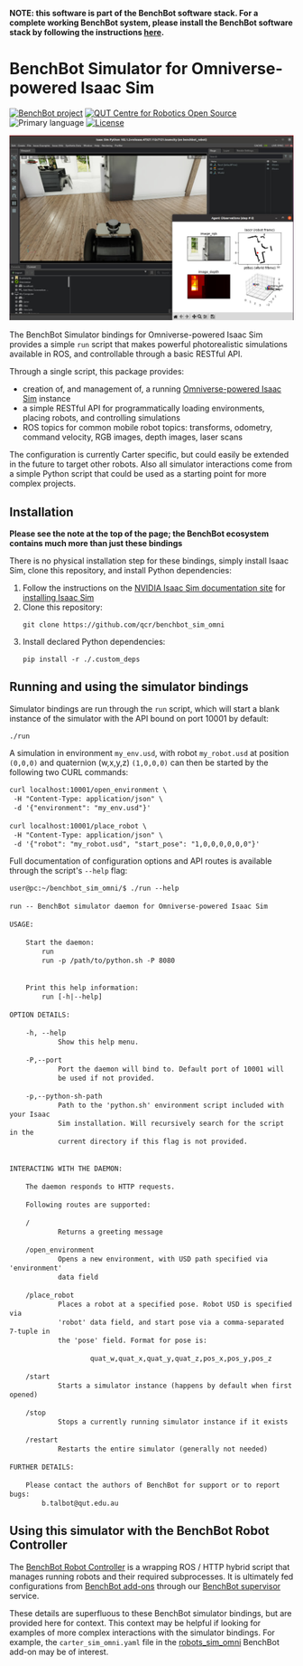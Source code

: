 **NOTE: this software is part of the BenchBot software stack. For a complete working BenchBot system, please install the BenchBot software stack by following the instructions [here](https://github.com/qcr/benchbot).**

# BenchBot Simulator for Omniverse-powered Isaac Sim

[![BenchBot project](https://img.shields.io/badge/collection-BenchBot-%231a2857)](http://benchbot.org)
[![QUT Centre for Robotics Open Source](https://github.com/qcr/qcr.github.io/raw/master/misc/badge.svg)](https://qcr.github.io)
![Primary language](https://img.shields.io/github/languages/top/qcr/benchbot_sim_omni)
[![License](https://img.shields.io/github/license/qcr/benchbot_sim_omni)](./LICENSE.txt)

![BenchBot Simulator interaction with the Omniverse-powered Isaac Sim](./docs/benchbot_sim_omni.jpg)

The BenchBot Simulator bindings for Omniverse-powered Isaac Sim provides a simple `run` script that makes powerful photorealistic simulations available in ROS, and controllable through a basic RESTful API.

Through a single script, this package provides:

- creation of, and management of, a running [Omniverse-powered Isaac Sim](https://developer.nvidia.com/isaac-sim) instance
- a simple RESTful API for programmatically loading environments, placing robots, and controlling simulations
- ROS topics for common mobile robot topics: transforms, odometry, command velocity, RGB images, depth images, laser scans

The configuration is currently Carter specific, but could easily be extended in the future to target other robots. Also all simulator interactions come from a simple Python script that could be used as a starting point for more complex projects.

## Installation

**Please see the note at the top of the page; the BenchBot ecosystem contains much more than just these bindings**

There is no physical installation step for these bindings, simply install Isaac Sim, clone this repository, and install Python dependencies:

1. Follow the instructions on the [NVIDIA Isaac Sim documentation site](https://docs.omniverse.nvidia.com/app_isaacsim/app_isaacsim/overview.html) for [installing Isaac Sim](https://docs.omniverse.nvidia.com/app_isaacsim/app_isaacsim/install_basic.html)
2. Clone this repository:
   ```
   git clone https://github.com/qcr/benchbot_sim_omni
   ```
3. Install declared Python dependencies:
   ```
   pip install -r ./.custom_deps
   ```

## Running and using the simulator bindings

Simulator bindings are run through the `run` script, which will start a blank instance of the simulator with the API bound on port 10001 by default:

```
./run
```

A simulation in environment `my_env.usd`, with robot `my_robot.usd` at position `(0,0,0)` and quaternion (w,x,y,z) `(1,0,0,0)` can then be started by the following two CURL commands:

```
curl localhost:10001/open_environment \
 -H "Content-Type: application/json" \
 -d '{"environment": "my_env.usd"}'

curl localhost:10001/place_robot \
 -H "Content-Type: application/json" \
 -d '{"robot": "my_robot.usd", "start_pose": "1,0,0,0,0,0,0"}'
```

Full documentation of configuration options and API routes is available through the script's `--help` flag:

```
user@pc:~/benchbot_sim_omni/$ ./run --help

run -- BenchBot simulator daemon for Omniverse-powered Isaac Sim

USAGE:

    Start the daemon:
        run
        run -p /path/to/python.sh -P 8080


    Print this help information:
        run [-h|--help]

OPTION DETAILS:

    -h, --help
            Show this help menu.

    -P,--port
            Port the daemon will bind to. Default port of 10001 will
            be used if not provided.

    -p,--python-sh-path
            Path to the 'python.sh' environment script included with your Isaac
            Sim installation. Will recursively search for the script in the
            current directory if this flag is not provided.


INTERACTING WITH THE DAEMON:

    The daemon responds to HTTP requests.

    Following routes are supported:

    /
            Returns a greeting message

    /open_environment
            Opens a new environment, with USD path specified via 'environment'
            data field

    /place_robot
            Places a robot at a specified pose. Robot USD is specified via
            'robot' data field, and start pose via a comma-separated 7-tuple in
            the 'pose' field. Format for pose is:

                    quat_w,quat_x,quat_y,quat_z,pos_x,pos_y,pos_z

    /start
            Starts a simulator instance (happens by default when first opened)

    /stop
            Stops a currently running simulator instance if it exists

    /restart
            Restarts the entire simulator (generally not needed)

FURTHER DETAILS:

    Please contact the authors of BenchBot for support or to report bugs:
        b.talbot@qut.edu.au

```

## Using this simulator with the BenchBot Robot Controller

The [BenchBot Robot Controller](https://github.com/qcr/benchbot_robot_controller) is a wrapping ROS / HTTP hybrid script that manages running robots and their required subprocesses. It is ultimately fed configurations from [BenchBot add-ons](https://github.com/qcr/benchbot_addons) through our [BenchBot supervisor](https://github.com/qcr/benchbot_supervisor) service.

These details are superfluous to these BenchBot simulator bindings, but are provided here for context. This context may be helpful if looking for examples of more complex interactions with the simulator bindings. For example, the `carter_sim_omni.yaml` file in the [robots_sim_omni](https://github.com/benchbot-addons/robots_sim_omni) BenchBot add-on may be of interest.
